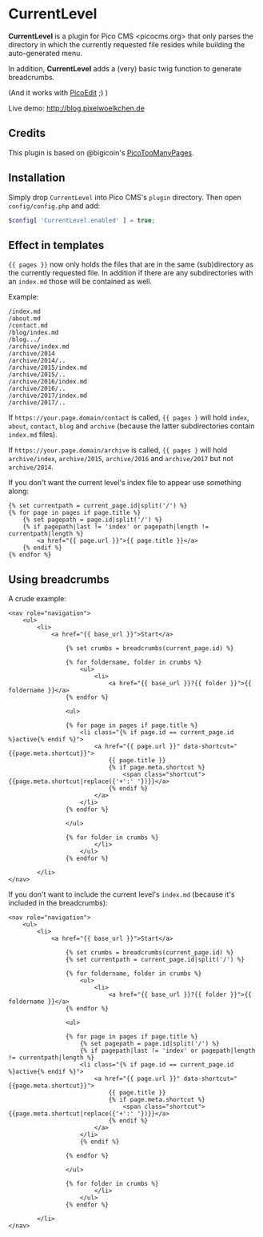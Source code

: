 # CurrentLevel

**CurrentLevel** is a plugin for Pico CMS <picocms.org> that only parses the directory in which
the currently requested file resides while building the auto-generated menu.

In addition, **CurrentLevel** adds a (very) basic twig function to generate breadcrumbs.

(And it works with [PicoEdit](https://github.com/blocknotes/pico_edit) ;) )

Live demo: <http://blog.pixelwoelkchen.de>

## Credits

This plugin is based on @bigicoin's [PicoTooManyPages](https://github.com/bigicoin/PicoTooManyPages).

## Installation

Simply drop `CurrentLevel` into Pico CMS's `plugin` directory. Then open
`config/config.php` and add:


```php
$config[ 'CurrentLevel.enabled' ] = true;
```

## Effect in templates

``{{ pages }}`` now only holds the files that are in the same (sub)directory as the currently
requested file. In addition if there are any subdirectories with an `index.md` those will be
contained as well.

Example:

```
/index.md
/about.md
/contact.md
/blog/index.md
/blog.../
/archive/index.md
/archive/2014
/archive/2014/..
/archive/2015/index.md
/archive/2015/..
/archive/2016/index.md
/archive/2016/..
/archive/2017/index.md
/archive/2017/..
```

If `https://your.page.domain/contact` is called, `{{ pages }` will hold `index`, `about`,
`contact`, `blog` and `archive` (because the latter subdirectories contain `index.md` files).

If `https://your.page.domain/archive` is called, `{{ pages }` will hold `archive/index`,
`archive/2015`, `archive/2016` and `archive/2017` but not `archive/2014`.

If you don't want the current level's index file to appear use something along:

```twig
{% set currentpath = current_page.id|split('/') %}
{% for page in pages if page.title %}
	{% set pagepath = page.id|split('/') %}
	{% if pagepath|last != 'index' or pagepath|length != currentpath|length %}
		<a href="{{ page.url }}">{{ page.title }}</a>
	{% endif %}
{% endfor %}
```

## Using breadcrumbs

A crude example:

```twig
<nav role="navigation">
	<ul>
		<li>
			<a href="{{ base_url }}">Start</a>

				{% set crumbs = breadcrumbs(current_page.id) %}

				{% for foldername, folder in crumbs %}
					<ul>
						<li>
							<a href="{{ base_url }}?{{ folder }}">{{ foldername }}</a>
				{% endfor %}

				<ul>

				{% for page in pages if page.title %}
					<li class="{% if page.id == current_page.id %}active{% endif %}">
						<a href="{{ page.url }}" data-shortcut="{{page.meta.shortcut}}">
							{{ page.title }}
							{% if page.meta.shortcut %}
								<span class="shortcut">{{page.meta.shortcut|replace({'+':' '})}}</a>
							{% endif %}
						</a>
					</li>
				{% endfor %}

				</ul>

				{% for folder in crumbs %}
						</li>
					</ul>
				{% endfor %}

		</li>
</nav>
```

If you don't want to include the current level's `index.md` (because it's included in the
breadcrumbs):

```twig
<nav role="navigation">
	<ul>
		<li>
			<a href="{{ base_url }}">Start</a>

				{% set crumbs = breadcrumbs(current_page.id) %}
				{% set currentpath = current_page.id|split('/') %}

				{% for foldername, folder in crumbs %}
					<ul>
						<li>
							<a href="{{ base_url }}?{{ folder }}">{{ foldername }}</a>
				{% endfor %}

				<ul>

				{% for page in pages if page.title %}
					{% set pagepath = page.id|split('/') %}
					{% if pagepath|last != 'index' or pagepath|length != currentpath|length %}
					<li class="{% if page.id == current_page.id %}active{% endif %}">
						<a href="{{ page.url }}" data-shortcut="{{page.meta.shortcut}}">
							{{ page.title }}
							{% if page.meta.shortcut %}
								<span class="shortcut">{{page.meta.shortcut|replace({'+':' '})}}</a>
							{% endif %}
						</a>
					</li>
					{% endif %}

				{% endfor %}

				</ul>

				{% for folder in crumbs %}
						</li>
					</ul>
				{% endfor %}

		</li>
</nav>
```
